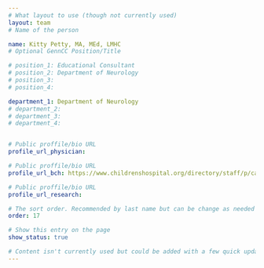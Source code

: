 ```yaml
---
# What layout to use (though not currently used)
layout: team
# Name of the person

name: Kitty Petty, MA, MEd, LMHC
# Optional GennCC Position/Title

# position_1: Educational Consultant
# position_2: Department of Neurology
# position_3:
# position_4:

department_1: Department of Neurology
# department_2:
# department_3:
# department_4:


# Public proffile/bio URL
profile_url_physician:

# Public proffile/bio URL
profile_url_bch: https://www.childrenshospital.org/directory/staff/p/catherine-petty

# Public proffile/bio URL
profile_url_research:

# The sort order. Recommended by last name but can be change as needed
order: 17

# Show this entry on the page
show_status: true

# Content isn't currently used but could be added with a few quick updates if needed to allow for bios
---
```


